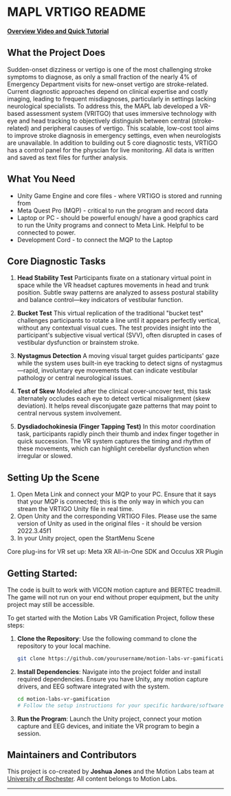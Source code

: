 # MAPL VRTIGO README

**[Overview Video and Quick Tutorial](https://youtu.be/als9t3aj5yU)**


## What the Project Does

Sudden-onset dizziness or vertigo is one of the most challenging stroke symptoms to diagnose, as only a small fraction of the nearly 4% of Emergency Department visits for new-onset vertigo are stroke-related. Current diagnostic approaches depend on clinical expertise and costly imaging, leading to frequent misdiagnoses, particularly in settings lacking neurological specialists. To address this, the MAPL lab developed a VR-based assessment system (VRITGO) that uses immersive technology with eye and head tracking to objectively distinguish between central (stroke-related) and peripheral causes of vertigo. This scalable, low-cost tool aims to improve stroke diagnosis in emergency settings, even when neurologists are unavailable. In addition to building out 5 core diagnostic tests, VRTIGO has a control panel for the physcian for live monitoring. All data is written and saved as text files for further analysis.

## What You Need
- Unity Game Engine and core files - where VRTIGO is stored and running from
- Meta Quest Pro (MQP) - critical to run the program and record data
- Laptop or PC - should be powerful enough/ have a good graphics card to run the Unity programs and connect to Meta Link. Helpful to be connected to power.
- Development Cord - to connect the MQP to the Laptop

## Core Diagnostic Tasks
1. **Head Stability Test**
Participants fixate on a stationary virtual point in space while the VR headset captures movements in head and trunk position. Subtle sway patterns are analyzed to assess postural stability and balance control—key indicators of vestibular function.

2. **Bucket Test**
This virtual replication of the traditional "bucket test" challenges participants to rotate a line until it appears perfectly vertical, without any contextual visual cues. The test provides insight into the participant's subjective visual vertical (SVV), often disrupted in cases of vestibular dysfunction or brainstem stroke.

3. **Nystagmus Detection**
A moving visual target guides participants' gaze while the system uses built-in eye tracking to detect signs of nystagmus—rapid, involuntary eye movements that can indicate vestibular pathology or central neurological issues.

4. **Test of Skew**
Modeled after the clinical cover-uncover test, this task alternately occludes each eye to detect vertical misalignment (skew deviation). It helps reveal disconjugate gaze patterns that may point to central nervous system involvement.

5. **Dysdiadochokinesia (Finger Tapping Test)**
In this motor coordination task, participants rapidly pinch their thumb and index finger together in quick succession. The VR system captures the timing and rhythm of these movements, which can highlight cerebellar dysfunction when irregular or slowed.

## Setting Up the Scene
1. Open Meta Link and connect your MQP to your PC. Ensure that it says that your MQP is connected; this is the only way in which you can stream the VRTIGO Unity file in real time.
2. Open Unity and the corresponding VRTIGO Files. Please use the same version of Unity as used in the original files - it should be version 2022.3.45f1
3. In your Unity project, open the StartMenu Scene


Core plug-ins for VR set up: Meta XR All-in-One SDK and Occulus XR Plugin


## Getting Started:
The code is built to work with VICON motion capture and BERTEC treadmill. The game will not run on your end without proper equipment, but the unity project may still be accessible.

To get started with the Motion Labs VR Gamification Project, follow these steps:

1. **Clone the Repository**: Use the following command to clone the repository to your local machine.
    ```bash
    git clone https://github.com/yourusername/motion-labs-vr-gamification.git
    ```

2. **Install Dependencies**: Navigate into the project folder and install required dependencies. Ensure you have Unity, any motion capture drivers, and EEG software integrated with the system.
    ```bash
    cd motion-labs-vr-gamification
    # Follow the setup instructions for your specific hardware/software configuration
    ```

3. **Run the Program**: Launch the Unity project, connect your motion capture and EEG devices, and initiate the VR program to begin a session.

## Maintainers and Contributors

This project is co-created by **Joshua Jones** and the Motion Labs team at [University of Rochester](https://www.rochester.edu/). All content belongs to Motion Labs.

---

